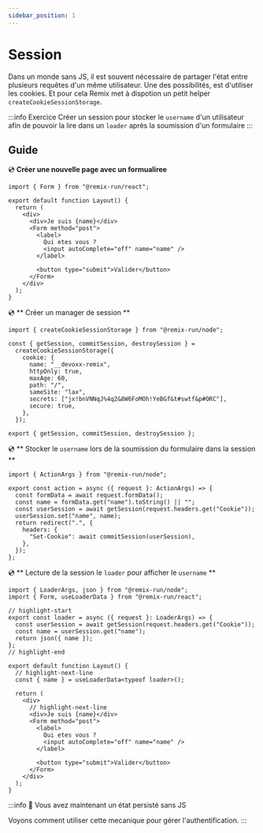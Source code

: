 ```yaml
---
sidebar_position: 1
---
```


# Session

Dans un monde sans JS, il est souvent nécessaire de partager l'état entre plusieurs requêtes d'un même utilisateur. Une des possibilités, est d'utiliser les cookies. Et pour cela Remix met à dispotion un petit helper `createCookieSessionStorage`.

:::info Exercice
Créer un session pour stocker le `username` d'un utilisateur afin de pouvoir la lire dans un `loader` après la soumission d'un formulaire
:::

## Guide

💿 **Créer une nouvelle page avec un formualiree**

```tsx title="app/test-session.tsx"
import { Form } from "@remix-run/react";

export default function Layout() {
  return (
    <div>
      <div>Je suis {name}</div>
      <Form method="post">
        <label>
          Qui etes vous ?
          <input autoComplete="off" name="name" />
        </label>

        <button type="submit">Valider</button>
      </Form>
    </div>
  );
}
```

💿 ** Créer un manager de session **

```tsx title="app/utils/user-session.server.ts"
import { createCookieSessionStorage } from "@remix-run/node";

const { getSession, commitSession, destroySession } =
  createCookieSessionStorage({
    cookie: {
      name: "__devoxx-remix",
      httpOnly: true,
      maxAge: 60,
      path: "/",
      sameSite: "lax",
      secrets: ["jx!bnVNNqJ%4q2&8W6FoMOh!YeBGf&t#swtf&p#ORC"],
      secure: true,
    },
  });

export { getSession, commitSession, destroySession };
```

💿 ** Stocker le `username` lors de la soumission du formulaire dans la session **

```tsx title="app/test-session.tsx"
import { ActionArgs } from "@remix-run/node";

export const action = async ({ request }: ActionArgs) => {
  const formData = await request.formData();
  const name = formData.get("name").toString() || "";
  const userSession = await getSession(request.headers.get("Cookie"));
  userSession.set("name", name);
  return redirect(".", {
    headers: {
      "Set-Cookie": await commitSession(userSession),
    },
  });
};
```

💿 ** Lecture de la session le `loader` pour afficher le `username` **

```tsx title="app/test-session.tsx"
import { LoaderArgs, json } from "@remix-run/node";
import { Form, useLoaderData } from "@remix-run/react";

// highlight-start
export const loader = async ({ request }: LoaderArgs) => {
  const userSession = await getSession(request.headers.get("Cookie"));
  const name = userSession.get("name");
  return json({ name });
};
// highlight-end

export default function Layout() {
  // highlight-next-line
  const { name } = useLoaderData<typeof loader>();

  return (
    <div>
      // highlight-next-line
      <div>Je suis {name}</div>
      <Form method="post">
        <label>
          Qui etes vous ?
          <input autoComplete="off" name="name" />
        </label>

        <button type="submit">Valider</button>
      </Form>
    </div>
  );
}
```

:::info 👏 Vous avez maintenant un état persisté sans JS

Voyons comment utiliser cette mecanique pour gérer l'authentification.
:::
